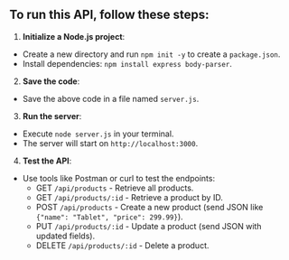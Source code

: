 ## To run this API, follow these steps:

1. **Initialize a Node.js project**:
- Create a new directory and run `npm init -y` to create a `package.json`.
- Install dependencies: `npm install express body-parser`.
2. **Save the code**:
- Save the above code in a file named `server.js`.
3. **Run the server**:
- Execute `node server.js` in your terminal.
- The server will start on `http://localhost:3000`.
4. **Test the API**:
- Use tools like Postman or curl to test the endpoints:
    - GET `/api/products` - Retrieve all products.
    - GET `/api/products/:id` - Retrieve a product by ID.
    - POST `/api/products` - Create a new product (send JSON like `{"name": "Tablet", "price": 299.99}`).
    - PUT `/api/products/:id` - Update a product (send JSON with updated fields).
    - DELETE `/api/products/:id` - Delete a product.